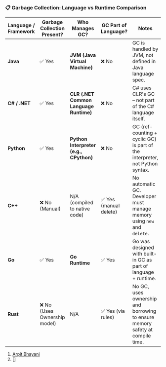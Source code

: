 ### 📋 **Garbage Collection: Language vs Runtime Comparison**

|Language / Framework|Garbage Collection Present?|Who Manages GC?|GC Part of Language?|Notes|
|---|---|---|---|---|
|**Java**|✅ Yes|**JVM (Java Virtual Machine)**|❌ No|GC is handled by JVM, not defined in Java language spec.|
|**C# / .NET**|✅ Yes|**CLR (.NET Common Language Runtime)**|❌ No|C# uses CLR's GC – not part of the C# language itself.|
|**Python**|✅ Yes|**Python Interpreter (e.g., CPython)**|❌ No|GC (ref-counting + cyclic GC) is part of the interpreter, not Python syntax.|
|**C++**|❌ No (Manual)|N/A (compiled to native code)|✅ Yes (manual delete)|No automatic GC. Developer must manage memory using `new` and `delete`.|
|**Go**|✅ Yes|**Go Runtime**|✅ Yes|Go was designed with built-in GC as part of language + runtime.|
|**Rust**|❌ No (Uses Ownership model)|N/A|✅ Yes (via rules)|No GC, uses ownership and borrowing to ensure memory safety at compile time.|


1. [Arpit Bhayani](https://www.youtube.com/watch?v=jjW8w8ED3Ns&list=PLsdq-3Z1EPT2UnueESBLReaVSLIo_BuAc)
2. []